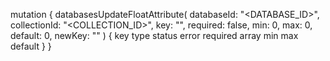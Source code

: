 mutation {
    databasesUpdateFloatAttribute(
        databaseId: "<DATABASE_ID>",
        collectionId: "<COLLECTION_ID>",
        key: "",
        required: false,
        min: 0,
        max: 0,
        default: 0,
        newKey: ""
    ) {
        key
        type
        status
        error
        required
        array
        min
        max
        default
    }
}
